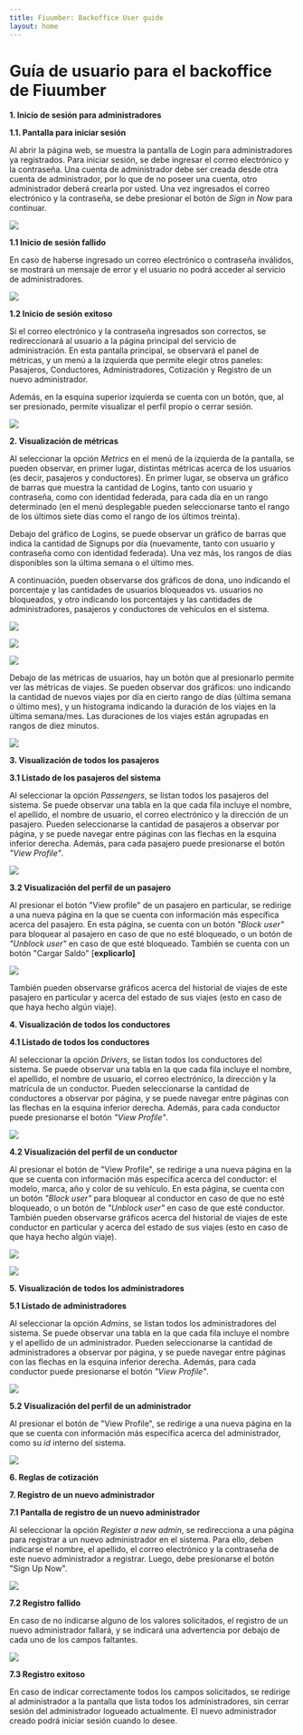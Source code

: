 ```yaml
---
title: Fiuumber: Backoffice User guide
layout: home
---
```


# Guía de usuario para el backoffice de Fiuumber

**1. Inicio de sesión para administradores**

**1.1. Pantalla para iniciar sesión**

Al abrir la página web, se muestra la pantalla de Login para administradores ya registrados. Para iniciar sesión, se debe ingresar el correo electrónico y la contraseña. Una cuenta de administrador debe ser creada desde otra cuenta de administrador, por lo que de no poseer una cuenta, otro administrador deberá crearla por usted. Una vez ingresados el correo electrónico y la contraseña, se debe presionar el botón de _Sign in Now_ para continuar.

![](./img/file1.png)

**1.1 Inicio de sesión fallido**

En caso de haberse ingresado un correo electrónico o contraseña inválidos, se mostrará un mensaje de error y el usuario no podrá acceder al servicio de administradores.

![](./img/file2.png)

**1.2 Inicio de sesión exitoso**

Si el correo electrónico y la contraseña ingresados son correctos, se redireccionará al usuario a la página principal del servicio de administración. En esta pantalla principal, se observará el panel de métricas, y un menú a la izquierda que permite elegir otros paneles: Pasajeros, Conductores, Administradores, Cotización y Registro de un nuevo administrador.

Además, en la esquina superior izquierda se cuenta con un botón, que, al ser presionado, permite visualizar el perfil propio o cerrar sesión.

![](./img/file3.png)

**2. Visualización de métricas**

Al seleccionar la opción _Metrics_ en el menú de la izquierda de la pantalla, se pueden observar, en primer lugar, distintas métricas acerca de los usuarios (es decir, pasajeros y conductores). En primer lugar, se observa un gráfico de barras que muestra la cantidad de Logins, tanto con usuario y contraseña, como con identidad federada, para cada día en un rango determinado (en el menú desplegable pueden seleccionarse tanto el rango de los últimos siete días como el rango de los últimos treinta).

Debajo del gráfico de Logins, se puede observar un gráfico de barras que indica la cantidad de Signups por día (nuevamente, tanto con usuario y contraseña como con identidad federada). Una vez más, los rangos de días disponibles son la última semana o el último mes.

A continuación, pueden observarse dos gráficos de dona, uno indicando el porcentaje y las cantidades de usuarios bloqueados vs. usuarios no bloqueados, y otro indicando los porcentajes y las cantidades de administradores, pasajeros y conductores de vehículos en el sistema.

![](./img/file4.png)

![](./img/file5.png)

![](./img/file6.png)

Debajo de las métricas de usuarios, hay un botón que al presionarlo permite ver las métricas de viajes. Se pueden observar dos gráficos: uno indicando la cantidad de nuevos viajes por día en cierto rango de días (última semana o último mes), y un histograma indicando la duración de los viajes en la última semana/mes. Las duraciones de los viajes están agrupadas en rangos de diez minutos.

![](./img/file7.png)

**3. Visualización de todos los pasajeros**

**3.1 Listado de los pasajeros del sistema**

Al seleccionar la opción _Passengers_, se listan todos los pasajeros del sistema. Se puede observar una tabla en la que cada fila incluye el nombre, el apellido, el nombre de usuario, el correo electrónico y la dirección de un pasajero. Pueden seleccionarse la cantidad de pasajeros a observar por página, y se puede navegar entre páginas con las flechas en la esquina inferior derecha. Además, para cada pasajero puede presionarse el botón _"View Profile"_.

![](./img/file8.png)

**3.2 Visualización del perfil de un pasajero**

Al presionar el botón "View profile" de un pasajero en particular, se redirige a una nueva página en la que se cuenta con información más específica acerca del pasajero. En esta página, se cuenta con un botón _"Block user"_ para bloquear al pasajero en caso de que no esté bloqueado, o un botón de _"Unblock user"_ en caso de que esté bloqueado. También se cuenta con un botón "Cargar Saldo" [**explicarlo]**

![](./img/file9.png)

También pueden observarse gráficos acerca del historial de viajes de este pasajero en particular y acerca del estado de sus viajes (esto en caso de que haya hecho algún viaje).

**4. Visualización de todos los conductores**

**4.1 Listado de todos los conductores**

Al seleccionar la opción _Drivers_, se listan todos los conductores del sistema. Se puede observar una tabla en la que cada fila incluye el nombre, el apellido, el nombre de usuario, el correo electrónico, la dirección y la matrícula de un conductor. Pueden seleccionarse la cantidad de conductores a observar por página, y se puede navegar entre páginas con las flechas en la esquina inferior derecha. Además, para cada conductor puede presionarse el botón _"View Profile"_.

![](./img/file10.png)

**4.2 Visualización del perfil de un conductor**

Al presionar el botón de "View Profile", se redirige a una nueva página en la que se cuenta con información más específica acerca del conductor: el modelo, marca, año y color de su vehículo. En esta página, se cuenta con un botón _"Block user"_ para bloquear al conductor en caso de que no esté bloqueado, o un botón de _"Unblock user"_ en caso de que esté conductor. También pueden observarse gráficos acerca del historial de viajes de este conductor en particular y acerca del estado de sus viajes (esto en caso de que haya hecho algún viaje).

![](./img/file11.png)

![](./img/file12.png)

**5. Visualización de todos los administradores**

**5.1 Listado de administradores**

Al seleccionar la opción _Admins_, se listan todos los administradores del sistema. Se puede observar una tabla en la que cada fila incluye el nombre y el apellido de un administrador. Pueden seleccionarse la cantidad de administradores a observar por página, y se puede navegar entre páginas con las flechas en la esquina inferior derecha. Además, para cada conductor puede presionarse el botón _"View Profile"_.

![](./img/file13.png)

**5.2 Visualización del perfil de un administrador**

Al presionar el botón de "View Profile", se redirige a una nueva página en la que se cuenta con información más específica acerca del administrador, como su _id_ interno del sistema.

![](./img/file14.png)

**6. Reglas de cotización**

**7. Registro de un nuevo administrador**

**7.1 Pantalla de registro de un nuevo administrador**

Al seleccionar la opción _Register a new admin_, se redirecciona a una página para registrar a un nuevo administrador en el sistema. Para ello, deben indicarse el nombre, el apellido, el correo electrónico y la contraseña de este nuevo administrador a registrar. Luego, debe presionarse el botón "Sign Up Now".

![](./img/file15.png)

**7.2 Registro fallido**

En caso de no indicarse alguno de los valores solicitados, el registro de un nuevo administrador fallará, y se indicará una advertencia por debajo de cada uno de los campos faltantes.

![](./img/file16.png)

**7.3 Registro exitoso**

En caso de indicar correctamente todos los campos solicitados, se redirige al administrador a la pantalla que lista todos los administradores, sin cerrar sesión del administrador logueado actualmente. El nuevo administrador creado podrá iniciar sesión cuando lo desee.
